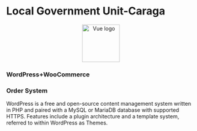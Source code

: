 # Local Government Unit-Caraga
<html>
<p align="center"><a href="https://vuejs.org" target="_blank" rel="noopener noreferrer"><img height="100" src="http://www.stickpng.com/img/icons-logos-emojis/tech-companies/wordpress-blue-logo" alt="Vue logo"></a></p>
<h3>WordPress+WooCommerce</h3>
<h3>Order System</h3>
  <p>WordPress is a free and open-source content management system written in PHP and paired with a MySQL or MariaDB database with supported HTTPS. Features include a plugin architecture and a template system, referred to within WordPress as Themes.</p>
</html>
